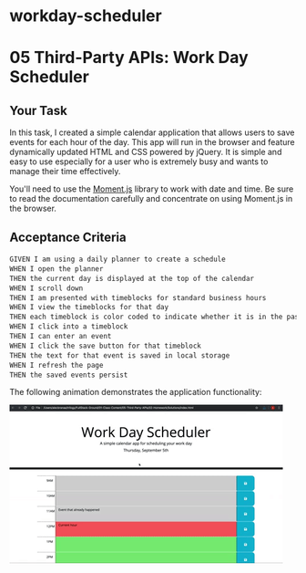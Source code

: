 # workday-scheduler

# 05 Third-Party APIs: Work Day Scheduler

## Your Task

In this task, I created a simple calendar application that allows users to save events for each hour of the day. This app will run in the browser and feature dynamically updated HTML and CSS powered by jQuery. It is simple and easy to use especially for a user who is extremely busy and wants to manage their time effectively. 



You'll need to use the [Moment.js](https://momentjs.com/) library to work with date and time. Be sure to read the documentation carefully and concentrate on using Moment.js in the browser.



## Acceptance Criteria

```md
GIVEN I am using a daily planner to create a schedule
WHEN I open the planner
THEN the current day is displayed at the top of the calendar
WHEN I scroll down
THEN I am presented with timeblocks for standard business hours
WHEN I view the timeblocks for that day
THEN each timeblock is color coded to indicate whether it is in the past, present, or future
WHEN I click into a timeblock
THEN I can enter an event
WHEN I click the save button for that timeblock
THEN the text for that event is saved in local storage
WHEN I refresh the page
THEN the saved events persist
```

The following animation demonstrates the application functionality:

![A user clicks on slots on the color-coded calendar and edits the events.](Assets/images/05-third-party-apis-homework-demo.gif)

